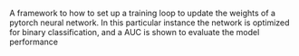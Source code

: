 A framework to how to set up a training loop to update the weights of a pytorch neural network. In this particular instance the network is optimized for binary classification, and a AUC is shown to evaluate the model performance
